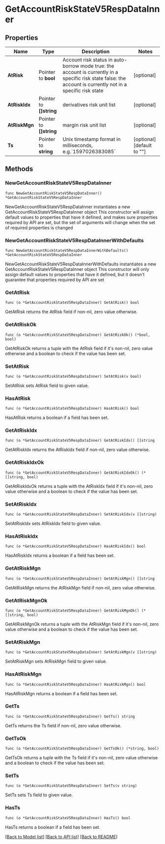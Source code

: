 # GetAccountRiskStateV5RespDataInner

## Properties

Name | Type | Description | Notes
------------ | ------------- | ------------- | -------------
**AtRisk** | Pointer to **bool** | Account risk status in auto-borrow mode   true:  the account is currently in a specific risk state   false:  the account is currently not in a specific risk state | [optional] 
**AtRiskIdx** | Pointer to **[]string** | derivatives risk unit list | [optional] 
**AtRiskMgn** | Pointer to **[]string** | margin risk unit list | [optional] 
**Ts** | Pointer to **string** | Unix timestamp format in milliseconds, e.g.&#x60;1597026383085&#x60; | [optional] [default to ""]

## Methods

### NewGetAccountRiskStateV5RespDataInner

`func NewGetAccountRiskStateV5RespDataInner() *GetAccountRiskStateV5RespDataInner`

NewGetAccountRiskStateV5RespDataInner instantiates a new GetAccountRiskStateV5RespDataInner object
This constructor will assign default values to properties that have it defined,
and makes sure properties required by API are set, but the set of arguments
will change when the set of required properties is changed

### NewGetAccountRiskStateV5RespDataInnerWithDefaults

`func NewGetAccountRiskStateV5RespDataInnerWithDefaults() *GetAccountRiskStateV5RespDataInner`

NewGetAccountRiskStateV5RespDataInnerWithDefaults instantiates a new GetAccountRiskStateV5RespDataInner object
This constructor will only assign default values to properties that have it defined,
but it doesn't guarantee that properties required by API are set

### GetAtRisk

`func (o *GetAccountRiskStateV5RespDataInner) GetAtRisk() bool`

GetAtRisk returns the AtRisk field if non-nil, zero value otherwise.

### GetAtRiskOk

`func (o *GetAccountRiskStateV5RespDataInner) GetAtRiskOk() (*bool, bool)`

GetAtRiskOk returns a tuple with the AtRisk field if it's non-nil, zero value otherwise
and a boolean to check if the value has been set.

### SetAtRisk

`func (o *GetAccountRiskStateV5RespDataInner) SetAtRisk(v bool)`

SetAtRisk sets AtRisk field to given value.

### HasAtRisk

`func (o *GetAccountRiskStateV5RespDataInner) HasAtRisk() bool`

HasAtRisk returns a boolean if a field has been set.

### GetAtRiskIdx

`func (o *GetAccountRiskStateV5RespDataInner) GetAtRiskIdx() []string`

GetAtRiskIdx returns the AtRiskIdx field if non-nil, zero value otherwise.

### GetAtRiskIdxOk

`func (o *GetAccountRiskStateV5RespDataInner) GetAtRiskIdxOk() (*[]string, bool)`

GetAtRiskIdxOk returns a tuple with the AtRiskIdx field if it's non-nil, zero value otherwise
and a boolean to check if the value has been set.

### SetAtRiskIdx

`func (o *GetAccountRiskStateV5RespDataInner) SetAtRiskIdx(v []string)`

SetAtRiskIdx sets AtRiskIdx field to given value.

### HasAtRiskIdx

`func (o *GetAccountRiskStateV5RespDataInner) HasAtRiskIdx() bool`

HasAtRiskIdx returns a boolean if a field has been set.

### GetAtRiskMgn

`func (o *GetAccountRiskStateV5RespDataInner) GetAtRiskMgn() []string`

GetAtRiskMgn returns the AtRiskMgn field if non-nil, zero value otherwise.

### GetAtRiskMgnOk

`func (o *GetAccountRiskStateV5RespDataInner) GetAtRiskMgnOk() (*[]string, bool)`

GetAtRiskMgnOk returns a tuple with the AtRiskMgn field if it's non-nil, zero value otherwise
and a boolean to check if the value has been set.

### SetAtRiskMgn

`func (o *GetAccountRiskStateV5RespDataInner) SetAtRiskMgn(v []string)`

SetAtRiskMgn sets AtRiskMgn field to given value.

### HasAtRiskMgn

`func (o *GetAccountRiskStateV5RespDataInner) HasAtRiskMgn() bool`

HasAtRiskMgn returns a boolean if a field has been set.

### GetTs

`func (o *GetAccountRiskStateV5RespDataInner) GetTs() string`

GetTs returns the Ts field if non-nil, zero value otherwise.

### GetTsOk

`func (o *GetAccountRiskStateV5RespDataInner) GetTsOk() (*string, bool)`

GetTsOk returns a tuple with the Ts field if it's non-nil, zero value otherwise
and a boolean to check if the value has been set.

### SetTs

`func (o *GetAccountRiskStateV5RespDataInner) SetTs(v string)`

SetTs sets Ts field to given value.

### HasTs

`func (o *GetAccountRiskStateV5RespDataInner) HasTs() bool`

HasTs returns a boolean if a field has been set.


[[Back to Model list]](../README.md#documentation-for-models) [[Back to API list]](../README.md#documentation-for-api-endpoints) [[Back to README]](../README.md)


